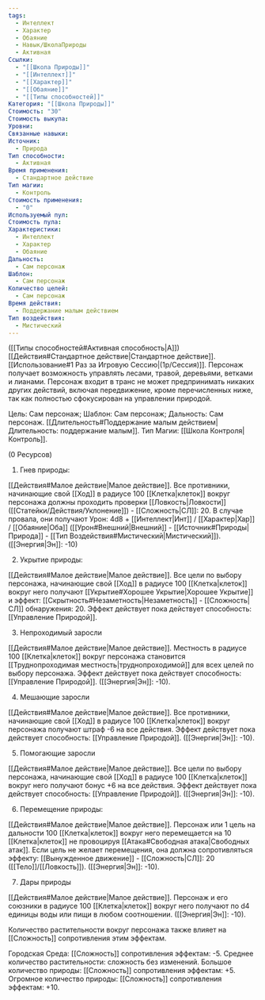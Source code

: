 ```yaml
---
tags:
  - Интеллект
  - Характер
  - Обаяние
  - Навык/ШколаПрироды
  - Активная
Ссылки:
  - "[[Школа Природы]]"
  - "[[Интеллект]]"
  - "[[Характер]]"
  - "[[Обаяние]]"
  - "[[Типы способностей]]"
Категория: "[[Школа Природы]]"
Стоимость: "30"
Стоимость выкупа: 
Уровни: 
Связанные навыки: 
Источник:
  - Природа
Тип способности:
  - Активная
Время применения:
  - Стандартное действие
Тип магии:
  - Контроль
Стоимость применения:
  - "0"
Используемый пул: 
Стоимость пула: 
Характеристики:
  - Интеллект
  - Характер
  - Обаяние
Дальность:
  - Сам персонаж
Шаблон:
  - Сам персонаж
Количество целей:
  - Сам персонаж
Время действия:
  - Поддержание малым действием
Тип воздействия:
  - Мистический
---
```

([[Типы способностей#Активная способность|А]]) [[Действия#Стандартное действие|Стандартное действие]]. [[Использование#1 Раз за Игровую Сессию|(1р/Сессия)]]. Персонаж получает возможность управлять лесами, травой, деревьями, ветками и лианами. Персонаж входит в транс не может предпринимать никаких других действий, включая передвижение, кроме перечисленных ниже, так как полностью сфокусирован на управлении природой.

Цель: Сам персонаж; Шаблон: Сам персонаж; Дальность: Сам персонаж. [[Длительность#Поддержание малым действием|Длительность: поддержание малым]]. Тип Магии: [[Школа Контроля|Контроль]].

(0 Ресурсов)

1. Гнев природы: 

[[Действия#Малое действие|Малое действие]]. Все противники, начинающие свой [[Ход]] в радиусе 100 [[Клетка|клеток]] вокруг персонажа должны проходить проверки [[Ловкость|Ловкости]] ([[Статейки/Действия/Уклонение]]) - [[Сложность|СЛ]]: 20. В случае провала, они получают Урон: 4d8 + [[Интеллект|Инт]] / [[Характер|Хар]] / [[Обаяние|Оба]] ([[Урон#Внешний|Внешний]] - [[Источник#Природы|Природа]] - [[Тип Воздействия#Мистический|Мистический]]).  ([[Энергия|Эн]]: -10)

2. Укрытие природы:

[[Действия#Малое действие|Малое действие]]. Все цели по выбору персонажа, начинающие свой [[Ход]] в радиусе 100 [[Клетка|клеток]] вокруг него получают [[Укрытие#Хорошее Укрытие|Хорошее Укрытие]] и эффект: [[Скрытность#Незаметность|Незаметность]] - [[Сложность|СЛ]] обнаружения: 20. Эффект действует пока действует способность: [[Управление Природой]]. 

3. Непроходимый заросли

[[Действия#Малое действие|Малое действие]]. Местность в радиусе 100 [[Клетка|клеток]] вокруг персонажа становится [[Труднопроходимая местность|труднопроходимой]] для всех целей по выбору персонажа. Эффект действует пока действует способность: [[Управление Природой]]. ([[Энергия|Эн]]: -10).

4. Мешающие заросли

[[Действия#Малое действие|Малое действие]]. Все противники, начинающие свой [[Ход]] в радиусе 100 [[Клетка|клеток]] вокруг персонажа получают штраф -6 на все действия. Эффект действует пока действует способность: [[Управление Природой]]. ([[Энергия|Эн]]: -10).

5. Помогающие заросли

[[Действия#Малое действие|Малое действие]]. Все цели по выбору персонажа, начинающие свой [[Ход]] в радиусе 100 [[Клетка|клеток]] вокруг него получают бонус +6 на все действия. Эффект действует пока действует способность: [[Управление Природой]]. ([[Энергия|Эн]]: -10).

6. Перемещение природы:

[[Действия#Малое действие|Малое действие]]. Персонаж или 1 цель на дальности 100 [[Клетка|клеток]] вокруг него перемещается на 10 [[Клетка|клеток]] не провоцируя [[Атака#Свободная атака|Свободных атак]]. Если цель не желает перемещения, она должна сопротивляться эффекту: [[Вынужденное движение]] - [[Сложность|СЛ]]: 20 ([[Тело]]/[[Ловкость]]). ([[Энергия|Эн]]: -10).

7. Дары природы

[[Действия#Малое действие|Малое действие]]. Персонаж и его союзники в радиусе 100 [[Клетка|клеток]] вокруг него получают по d4 единицы воды или пищи в любом соотношении. ([[Энергия|Эн]]: -10).

Количество растительности вокруг персонажа также влияет на [[Сложность]] сопротивления этим эффектам. 

Городская Среда: [[Сложность]] сопротивления эффектам: -5.
Среднее количество растительности: сложность без изменений.
Большое количество природы: [[Сложность]] сопротивления эффектам: +5.
Огромное количество природы: [[Сложность]] сопротивления эффектам: +10.

